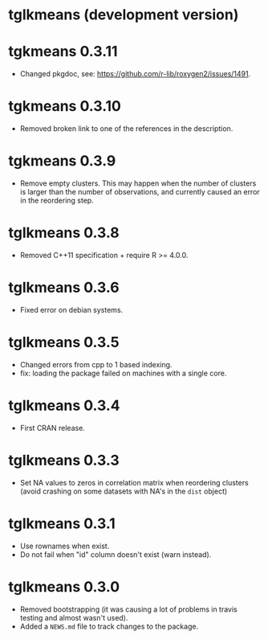 # tglkmeans (development version)

# tgkmeans 0.3.11

* Changed pkgdoc, see: https://github.com/r-lib/roxygen2/issues/1491.

# tgkmeans 0.3.10

* Removed broken link to one of the references in the description.

# tgkmeans 0.3.9

* Remove empty clusters. This may happen when the number of clusters is larger than the number of observations, and currently caused an error in the reordering step.

# tglkmeans 0.3.8

* Removed C++11 specification + require R >= 4.0.0.

# tglkmeans 0.3.6

* Fixed error on debian systems. 

# tglkmeans 0.3.5

* Changed errors from cpp to 1 based indexing.
* fix: loading the package failed on machines with a single core. 

# tglkmeans 0.3.4 

* First CRAN release.

# tglkmeans 0.3.3

* Set NA values to zeros in correlation matrix when reordering clusters 
(avoid crashing on some datasets with NA's in the `dist` object)

# tglkmeans 0.3.1

* Use rownames when exist.
* Do not fail when "id" column doesn't exist (warn instead).

# tglkmeans 0.3.0

* Removed bootstrapping (it was causing a lot of problems in travis testing and almost wasn't used).
* Added a `NEWS.md` file to track changes to the package.
